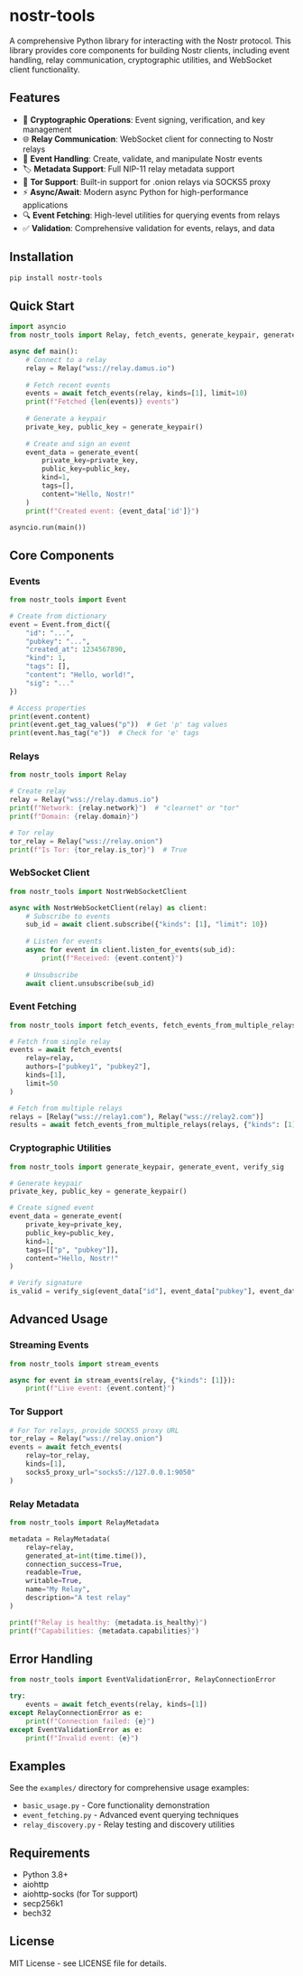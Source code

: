 # nostr-tools

A comprehensive Python library for interacting with the Nostr protocol. This library provides core components for building Nostr clients, including event handling, relay communication, cryptographic utilities, and WebSocket client functionality.

## Features

- 🔐 **Cryptographic Operations**: Event signing, verification, and key management
- 🌐 **Relay Communication**: WebSocket client for connecting to Nostr relays
- 📝 **Event Handling**: Create, validate, and manipulate Nostr events
- 🏷️ **Metadata Support**: Full NIP-11 relay metadata support
- 🧅 **Tor Support**: Built-in support for .onion relays via SOCKS5 proxy
- ⚡ **Async/Await**: Modern async Python for high-performance applications
- 🔍 **Event Fetching**: High-level utilities for querying events from relays
- ✅ **Validation**: Comprehensive validation for events, relays, and data

## Installation

```bash
pip install nostr-tools
```

## Quick Start

```python
import asyncio
from nostr_tools import Relay, fetch_events, generate_keypair, generate_event

async def main():
    # Connect to a relay
    relay = Relay("wss://relay.damus.io")
    
    # Fetch recent events
    events = await fetch_events(relay, kinds=[1], limit=10)
    print(f"Fetched {len(events)} events")
    
    # Generate a keypair
    private_key, public_key = generate_keypair()
    
    # Create and sign an event
    event_data = generate_event(
        private_key=private_key,
        public_key=public_key,
        kind=1,
        tags=[],
        content="Hello, Nostr!"
    )
    print(f"Created event: {event_data['id']}")

asyncio.run(main())
```

## Core Components

### Events

```python
from nostr_tools import Event

# Create from dictionary
event = Event.from_dict({
    "id": "...",
    "pubkey": "...", 
    "created_at": 1234567890,
    "kind": 1,
    "tags": [],
    "content": "Hello, world!",
    "sig": "..."
})

# Access properties
print(event.content)
print(event.get_tag_values("p"))  # Get 'p' tag values
print(event.has_tag("e"))  # Check for 'e' tags
```

### Relays

```python
from nostr_tools import Relay

# Create relay
relay = Relay("wss://relay.damus.io")
print(f"Network: {relay.network}")  # "clearnet" or "tor"
print(f"Domain: {relay.domain}")

# Tor relay
tor_relay = Relay("wss://relay.onion")
print(f"Is Tor: {tor_relay.is_tor}")  # True
```

### WebSocket Client

```python
from nostr_tools import NostrWebSocketClient

async with NostrWebSocketClient(relay) as client:
    # Subscribe to events
    sub_id = await client.subscribe({"kinds": [1], "limit": 10})
    
    # Listen for events
    async for event in client.listen_for_events(sub_id):
        print(f"Received: {event.content}")
    
    # Unsubscribe
    await client.unsubscribe(sub_id)
```

### Event Fetching

```python
from nostr_tools import fetch_events, fetch_events_from_multiple_relays

# Fetch from single relay
events = await fetch_events(
    relay=relay,
    authors=["pubkey1", "pubkey2"],
    kinds=[1],
    limit=50
)

# Fetch from multiple relays
relays = [Relay("wss://relay1.com"), Relay("wss://relay2.com")]
results = await fetch_events_from_multiple_relays(relays, {"kinds": [1]})
```

### Cryptographic Utilities

```python
from nostr_tools import generate_keypair, generate_event, verify_sig

# Generate keypair
private_key, public_key = generate_keypair()

# Create signed event
event_data = generate_event(
    private_key=private_key,
    public_key=public_key,
    kind=1,
    tags=[["p", "pubkey"]],
    content="Hello, Nostr!"
)

# Verify signature
is_valid = verify_sig(event_data["id"], event_data["pubkey"], event_data["sig"])
```

## Advanced Usage

### Streaming Events

```python
from nostr_tools import stream_events

async for event in stream_events(relay, {"kinds": [1]}):
    print(f"Live event: {event.content}")
```

### Tor Support

```python
# For Tor relays, provide SOCKS5 proxy URL
tor_relay = Relay("wss://relay.onion")
events = await fetch_events(
    relay=tor_relay,
    kinds=[1],
    socks5_proxy_url="socks5://127.0.0.1:9050"
)
```

### Relay Metadata

```python
from nostr_tools import RelayMetadata

metadata = RelayMetadata(
    relay=relay,
    generated_at=int(time.time()),
    connection_success=True,
    readable=True,
    writable=True,
    name="My Relay",
    description="A test relay"
)

print(f"Relay is healthy: {metadata.is_healthy}")
print(f"Capabilities: {metadata.capabilities}")
```

## Error Handling

```python
from nostr_tools import EventValidationError, RelayConnectionError

try:
    events = await fetch_events(relay, kinds=[1])
except RelayConnectionError as e:
    print(f"Connection failed: {e}")
except EventValidationError as e:
    print(f"Invalid event: {e}")
```

## Examples

See the `examples/` directory for comprehensive usage examples:

- `basic_usage.py` - Core functionality demonstration
- `event_fetching.py` - Advanced event querying techniques  
- `relay_discovery.py` - Relay testing and discovery utilities

## Requirements

- Python 3.8+
- aiohttp
- aiohttp-socks (for Tor support)
- secp256k1
- bech32

## License

MIT License - see LICENSE file for details.